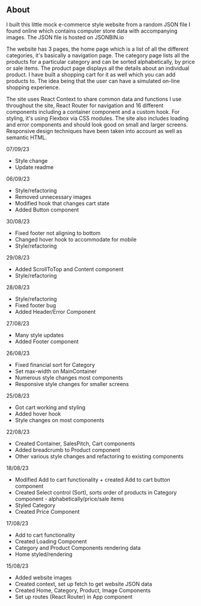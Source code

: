 ## About

I built this little mock e-commerce style website from a random JSON file I found online which contains computer store data with accompanying images. The JSON file is hosted on JSONBIN.io

The website has 3 pages, the home page which is a list of all the different categories, it's basically a navigation page. The category page lists all the products for a particular category and can be sorted alphabetically, by price or sale items. The product page displays all the details about an individual product. I have built a shopping cart for it as well which you can add products to. The idea being that the user can have a simulated on-line shopping experience.

The site uses React Context to share common data and functions I use throughout the site, React Router for navigation and 16 different components including a container component and a custom hook. For styling, it's using Flexbox via CSS modules. The site also includes loading and error components and should look good on small and larger screens. Responsive design techniques have been taken into account as well as semantic HTML.

07/09/23

- Style change
- Update readme

06/09/23

- Style/refactoring
- Removed unnecessary images
- Modified hook that changes cart state
- Added Button component

30/08/23

- Fixed footer not aligning to bottom
- Changed hover hook to accommodate for mobile
- Style/refactoring

29/08/23

- Added ScrollToTop and Content component
- Style/refactoring

28/08/23

- Style/refactoring
- Fixed footer bug
- Added Header/Error Component

27/08/23

- Many style updates
- Added Footer component

26/08/23

- Fixed financial sort for Category
- Set max-width on MainContainer
- Numerous style changes most components
- Responsive style changes for smaller screens

25/08/23

- Got cart working and styling
- Added hover hook
- Style changes on most components

22/08/23

- Created Container, SalesPitch, Cart components
- Added breadcrumb to Product component
- Other various style changes and refactoring to existing components

18/08/23

- Modified Add to cart functionality + created Add to cart button component
- Created Select control (Sort), sorts order of products in Category component - alphabetically/price/sale items
- Styled Category
- Created Price Component

17/08/23

- Add to cart functionality
- Created Loading Component
- Category and Product Components rendering data
- Home styled/rendering

15/08/23

- Added website images
- Created context, set up fetch to get website JSON data
- Created Home, Category, Product, Image Components
- Set up routes (React Router) in App component
